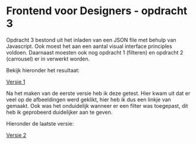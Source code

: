 # Frontend voor Designers - opdracht 3

Opdracht 3 bestond uit het inladen van een JSON file met behulp van Javascript. Ook moest het aan een aantal visual interface principles voldoen. Daarnaast moesten ook nog opdracht 1 (filteren) en opdracht 2 (carrousel) er in verwerkt worden.

Bekijk hieronder het resultaat:

[Versie 1](https://tomwesterhof.github.io/Frontend-voor-Designers/Opdracht%203/v1)


Na het maken van de eerste versie heb ik deze getest. Hier kwam uit dat er veel op de afbeeldingen werd geklikt, hier heb ik dus een linkje van gemaakt. Ook was het onduidelijk wanneer er een filter was toegepast, dit heb ik geprobeerd duidelijker aan te geven.

Hieronder de laatste versie:

[Versie 2](https://tomwesterhof.github.io/Frontend-voor-Designers/Opdracht%203/v2)
